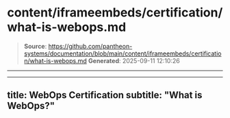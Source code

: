 # content/iframeembeds/certification/what-is-webops.md

> **Source**: https://github.com/pantheon-systems/documentation/blob/main/content/iframeembeds/certification/what-is-webops.md
> **Generated**: 2025-09-11 12:10:26

---

---
title: WebOps Certification
subtitle: "What is WebOps?"
---

<Partial file="certification-guide/what-is-webops.md" />
